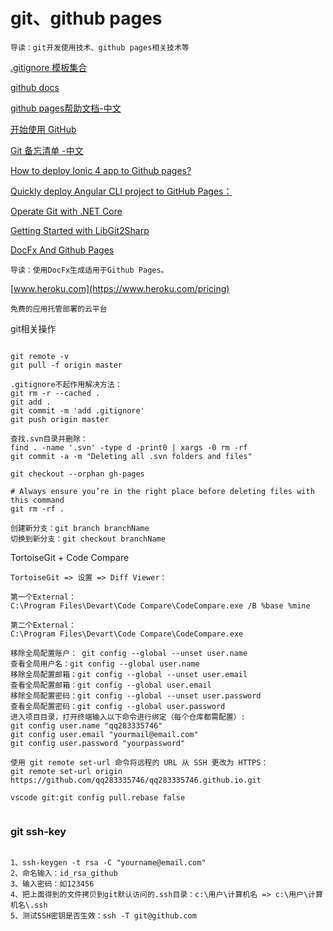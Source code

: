 # git、github pages
```
导读：git开发使用技术、github pages相关技术等
```

[.gitignore 模板集合 ](https://github.com/github/gitignore)

[github docs](https://docs.github.com/cn)

[github pages帮助文档-中文](https://help.github.com/cn)

[开始使用 GitHub](https://docs.github.com/cn/enterprise-server@2.19/github/getting-started-with-github)

[Git 备忘清单 -中文](https://github.github.com/training-kit/downloads/zh_CN/github-git-cheat-sheet/)

[How to deploy Ionic 4 app to Github pages?](https://stackoverflow.com/questions/53036381/how-to-deploy-ionic-4-app-to-github-pages)

[Quickly deploy Angular CLI project to GitHub Pages：](https://medium.com/@swarnakishore/deploying-angular-cli-project-to-github-pages-db49246598a1)

[Operate Git with .NET Core](https://edi.wang/post/2019/3/26/operate-git-with-net-core)

[Getting Started with LibGit2Sharp](http://www.woodwardweb.com/git/getting_started_2.html)

[DocFx And Github Pages](http://www.hardkoded.com/blog/creating-docfx-site)

```
导读：使用DocFx生成适用于Github Pages。
```

[www.heroku.com](https://www.heroku.com/pricing)
```
免费的应用托管部署的云平台
```

git相关操作
```

git remote -v
git pull -f origin master

.gitignore不起作用解决方法：
git rm -r --cached .
git add .
git commit -m 'add .gitignore'
git push origin master

查找.svn目录并删除：
find . -name '.svn' -type d -print0 | xargs -0 rm -rf
git commit -a -m "Deleting all .svn folders and files"

git checkout --orphan gh-pages

# Always ensure you’re in the right place before deleting files with this command
git rm -rf .

创建新分支：git branch branchName
切换到新分支：git checkout branchName
```

TortoiseGit + Code Compare
```
TortoiseGit => 设置 => Diff Viewer：

第一个External：
C:\Program Files\Devart\Code Compare\CodeCompare.exe /B %base %mine

第二个External：
C:\Program Files\Devart\Code Compare\CodeCompare.exe

移除全局配置账户： git config --global --unset user.name
查看全局用户名：git config --global user.name
移除全局配置邮箱：git config --global --unset user.email
查看全局配置邮箱：git config --global user.email
移除全局配置密码：git config --global --unset user.password
查看全局配置密码：git config --global user.password
进入项目目录，打开终端输入以下命令进行绑定（每个仓库都需配置）:
git config user.name "qq283335746"
git config user.email "yourmail@email.com"
git config user.password "yourpassword"

使用 git remote set-url 命令将远程的 URL 从 SSH 更改为 HTTPS：
git remote set-url origin https://github.com/qq283335746/qq283335746.github.io.git

vscode git:git config pull.rebase false


```

### git ssh-key
```

1、ssh-keygen -t rsa -C "yourname@email.com"
2、命名输入：id_rsa_github
3、输入密码：如123456
4、把上面得到的文件拷贝到git默认访问的.ssh目录：c:\用户\计算机名 => c:\用户\计算机名\.ssh
5、测试SSH密钥是否生效：ssh -T git@github.com 


```